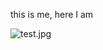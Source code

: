 this is me, here I am

![test.jpg](C:/Users/Ting/Documents/Elec/marker/markerElec/DataSystem/Articles/c0e438c5-176b-4f23-ba71-50302f672a9b/583926f8-9dca-4431-823b-14d5ddf1fe61.png)